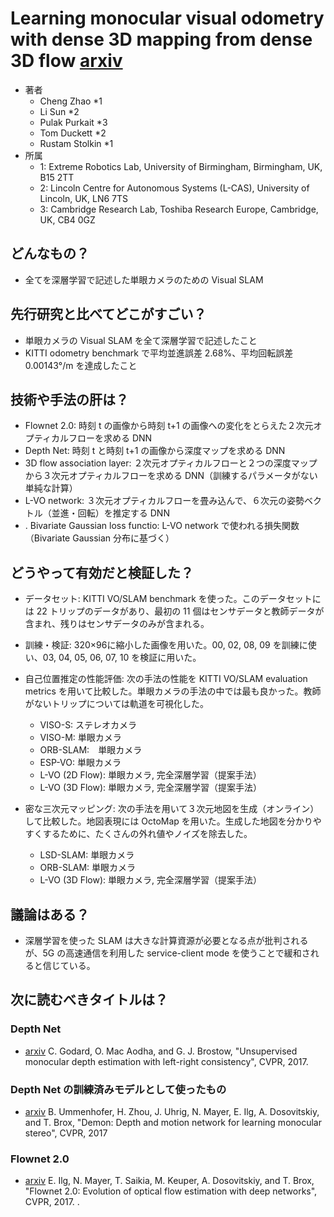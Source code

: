 # Learning monocular visual odometry with dense 3D mapping from dense 3D flow [arxiv](https://arxiv.org/abs/1803.02286)

- 著者
    - Cheng Zhao *1
    - Li Sun *2
    - Pulak Purkait *3
    - Tom Duckett *2
    - Rustam Stolkin *1
- 所属
    - 1: Extreme Robotics Lab, University of Birmingham, Birmingham, UK, B15 2TT
    - 2: Lincoln Centre for Autonomous Systems (L-CAS), University of Lincoln, UK, LN6 7TS
    - 3: Cambridge Research Lab, Toshiba Research Europe, Cambridge, UK, CB4 0GZ

## どんなもの？
- 全てを深層学習で記述した単眼カメラのための Visual SLAM

## 先行研究と比べてどこがすごい？
- 単眼カメラの Visual SLAM を全て深層学習で記述したこと
- KITTI odometry benchmark で平均並進誤差 2.68%、平均回転誤差 0.00143°/m を達成したこと

## 技術や手法の肝は？
- Flownet 2.0: 時刻 t の画像から時刻 t+1 の画像への変化をとらえた２次元オプティカルフローを求める DNN
- Depth Net: 時刻 t と時刻 t+1 の画像から深度マップを求める DNN
- 3D flow association layer: ２次元オプティカルフローと２つの深度マップから３次元オプティカルフローを求める DNN（訓練するパラメータがない単純な計算）
- L-VO network: ３次元オプティカルフローを畳み込んで、６次元の姿勢ベクトル（並進・回転）を推定する DNN
- . Bivariate Gaussian loss functio: L-VO network で使われる損失関数（Bivariate Gaussian 分布に基づく）

## どうやって有効だと検証した？
- データセット: KITTI VO/SLAM benchmark を使った。このデータセットには 22 トリップのデータがあり、最初の 11 個はセンサデータと教師データが含まれ、残りはセンサデータのみが含まれる。
- 訓練・検証: 320×96に縮小した画像を用いた。00, 02, 08, 09 を訓練に使い、03, 04, 05, 06, 07, 10 を検証に用いた。

- 自己位置推定の性能評価: 次の手法の性能を KITTI VO/SLAM evaluation metrics を用いて比較した。単眼カメラの手法の中では最も良かった。教師がないトリップについては軌道を可視化した。
    - VISO-S: ステレオカメラ
    - VISO-M: 単眼カメラ
    - ORB-SLAM:　単眼カメラ
    - ESP-VO: 単眼カメラ
    - L-VO (2D Flow): 単眼カメラ, 完全深層学習（提案手法）
    - L-VO (3D Flow): 単眼カメラ, 完全深層学習（提案手法）
- 密な三次元マッピング: 次の手法を用いて３次元地図を生成（オンライン）して比較した。地図表現には OctoMap を用いた。生成した地図を分かりやすくするために、たくさんの外れ値やノイズを除去した。
    - LSD-SLAM: 単眼カメラ
    - ORB-SLAM: 単眼カメラ
    - L-VO (3D Flow): 単眼カメラ, 完全深層学習（提案手法）


## 議論はある？
- 深層学習を使った SLAM は大きな計算資源が必要となる点が批判されるが、5G の高速通信を利用した service-client mode を使うことで緩和されると信じている。


## 次に読むべきタイトルは？

### Depth Net
- [arxiv](https://arxiv.org/abs/1609.03677) C. Godard, O. Mac Aodha, and G. J. Brostow, "Unsupervised monocular depth estimation with left-right consistency", CVPR, 2017.

### Depth Net の訓練済みモデルとして使ったもの
- [arxiv](https://arxiv.org/abs/1612.02401) B. Ummenhofer, H. Zhou, J. Uhrig, N. Mayer, E. Ilg, A. Dosovitskiy, and T. Brox, "Demon: Depth and motion network for learning monocular stereo", CVPR, 2017

### Flownet 2.0
- [arxiv](https://arxiv.org/abs/1612.01925) E. Ilg, N. Mayer, T. Saikia, M. Keuper, A. Dosovitskiy, and T. Brox, "Flownet 2.0: Evolution of optical flow estimation with deep networks", CVPR, 2017.
.